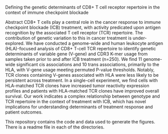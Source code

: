 Defining the genetic determinants of CD8+ T cell receptor repertoire in the context of immune checkpoint blockade

Abstract
CD8+ T cells play a central role in the cancer response to immune checkpoint blockade (ICB) treatment, with
activity predicated upon antigen recognition by the associated T cell receptor (TCR) repertoire. The contribution of
genetic variation to this in cancer treatment is under-explored. We have conducted a genome-wide and human
leukocyte antigen (HLA)-focused analysis of CD8+ T-cell TCR repertoire to identify genetic determinants of
variable gene (V-gene) and CDR3 K-mer usage from samples taken prior to and after ICB treatment (n=250). We
find 11 genome-wide significant cis associations and 10 trans associations, primarily to the HLA, with V-gene usage
meeting permuted P-value thresholds. Notably, TCR clones containing V-genes associated with HLA were less
likely to be persistent across treatment. In a single-cell experiment, we find cells with HLA-matched TCR clones
have increased tumor reactivity expression profiles and patients with HLA-matched TCR clones have improved
overall survival. Our work indicates a complex relationship between genotype and TCR repertoire in the context of
treatment with ICB, which has novel implications for understanding determinants of treatment response and patient
outcomes.

This repository contains the code and data used to generate the figures.
There is a readme file in each of the directories.
